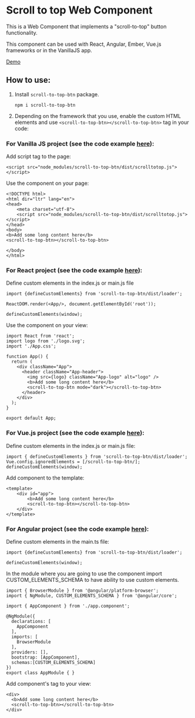# Scroll to top Web Component

This is a Web Component that implements a "scroll-to-top" button functionality.

This component can be used with React, Angular, Ember, Vue.js
frameworks or in the VanillaJS app.

[Demo](https://annmirosh.github.io/scroll-to-top/)

## How to use:

1. Install ```scroll-to-top-btn``` package.

    `npm i scroll-to-top-btn`

2. Depending on the framework that you use, enable the custom HTML elements and use ```<scroll-to-top-btn></scroll-to-top-btn>``` tag in your code:

### For Vanilla JS project (see the code example [here](https://github.com/annmirosh/scroll-to-top-demos/tree/master/vanilla-js-demo)):

Add script tag to the page:

```<script src="node_modules/scroll-to-top-btn/dist/scrolltotop.js"></script>```

Use the component on your page:

```
<!DOCTYPE html>
<html dir="ltr" lang="en">
<head>
    <meta charset="utf-8">
    <script src="node_modules/scroll-to-top-btn/dist/scrolltotop.js"></script>
</head>
<body>
<b>Add some long content here</b>
<scroll-to-top-btn></scroll-to-top-btn>

</body>
</html>
```

### For React project (see the code example [here](https://github.com/annmirosh/scroll-to-top-demos/tree/master/react-demo)):
Define custom elements in the index.js or main.js file


```
import {defineCustomElements} from 'scroll-to-top-btn/dist/loader';

ReactDOM.render(<App/>, document.getElementById('root'));

defineCustomElements(window);
```

Use the component on your view:

```
import React from 'react';
import logo from './logo.svg';
import './App.css';

function App() {
  return (
    <div className="App">
      <header className="App-header">
        <img src={logo} className="App-logo" alt="logo" />
        <b>Add some long content here</b>
        <scroll-to-top-btn mode="dark"></scroll-to-top-btn>
      </header>
    </div>
  );
}

export default App;
```

### For Vue.js project (see the code example [here](https://github.com/annmirosh/scroll-to-top-demos/tree/master/vue-demo)):

Define custom elements in the index.js or main.js file:

```
import { defineCustomElements } from 'scroll-to-top-btn/dist/loader';
Vue.config.ignoredElements = [/scroll-to-top-btn/];
defineCustomElements(window);
```

Add component to the template:

```
<template>
    <div id="app">
        <b>Add some long content here</b>
        <scroll-to-top-btn></scroll-to-top-btn>
    </div>
</template>
```

### For Angular project (see the code example [here](https://github.com/annmirosh/scroll-to-top-demos/tree/master/angular-demo)):

Define custom elements in the main.ts file:

```
import {defineCustomElements} from 'scroll-to-top-btn/dist/loader';

defineCustomElements(window);
```

In the module where you are going to use the component import CUSTOM_ELEMENTS_SCHEMA to have ability to use custom elements.

```
import { BrowserModule } from '@angular/platform-browser';
import { NgModule, CUSTOM_ELEMENTS_SCHEMA } from '@angular/core';

import { AppComponent } from './app.component';

@NgModule({
  declarations: [
    AppComponent
  ],
  imports: [
    BrowserModule
  ],
  providers: [],
  bootstrap: [AppComponent],
  schemas:[CUSTOM_ELEMENTS_SCHEMA]
})
export class AppModule { }
```

Add component's tag to your view:

```
<div>
  <b>Add some long content here</b>
  <scroll-to-top-btn></scroll-to-top-btn>
</div>
```
